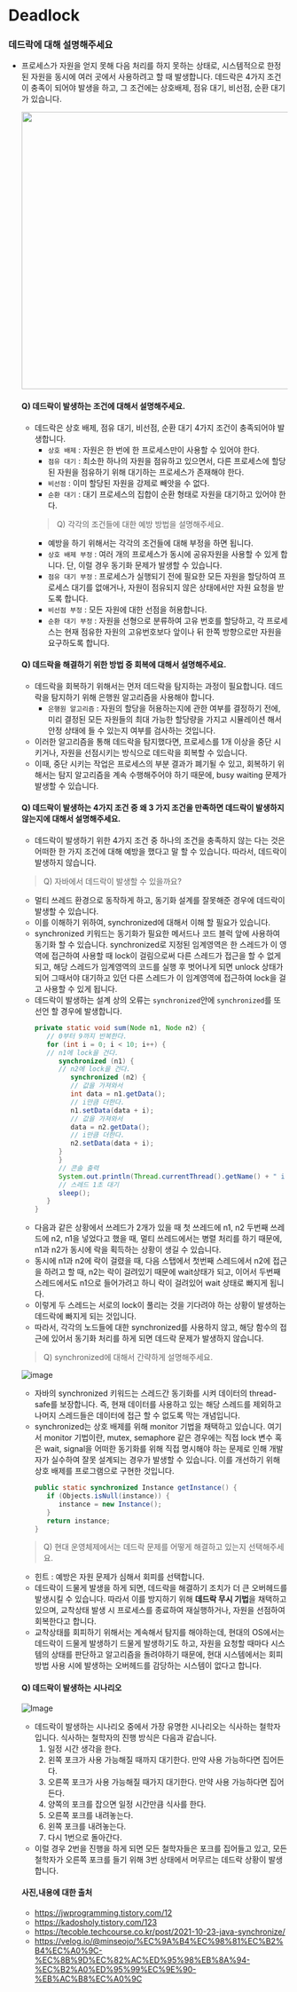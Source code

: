 # Deadlock

### 데드락에 대해 설명해주세요
* 프로세스가 자원을 얻지 못해 다음 처리를 하지 못하는 상태로, 시스템적으로 한정된 자원을 동시에 여러 곳에서 사용하려고 할 때 발생합니다. 데드락은 4가지 조건이 충족이 되어야 발생을 하고, 그 조건에는 상호배제, 점유 대기, 비선점, 순환 대기가 있습니다.

   <img src = "https://img1.daumcdn.net/thumb/R1280x0/?scode=mtistory2&fname=https%3A%2F%2Ft1.daumcdn.net%2Fcfile%2Ftistory%2F243E89355714C26E28" width = "900px" height = "500px">
   
   #### Q) 데드락이 발생하는 조건에 대해서 설명해주세요.
   - 데드락은 상호 배제, 점유 대기, 비선점, 순환 대기 4가지 조건이 충족되어야 발생합니다.
      - `상호 배제` : 자원은 한 번에 한 프로세스만이 사용할 수 있어야 한다.
      - `점유 대기` : 최소한 하나의 자원을 점유하고 있으면서, 다른 프로세스에 할당된 자원을 점유하기 위해 대기하는 프로세스가 존재해야 한다.
      - `비선점` : 이미 할당된 자원을 강제로 빼앗을 수 없다.
      - `순환 대기` : 대기 프로세스의 집합이 순환 형태로 자원을 대기하고 있어야 한다.
      > Q) 각각의 조건들에 대한 예방 방법을 설명해주세요.
      - 예방을 하기 위해서는 각각의 조건들에 대해 부정을 하면 됩니다.
      - `상호 배제 부정` : 여러 개의 프로세스가 동시에 공유자원을 사용할 수 있게 합니다. 단, 이럴 경우 동기화 문제가 발생할 수 있습니다.
      - `점유 대기 부정` : 프로세스가 실행되기 전에 필요한 모든 자원을 할당하여 프로세스 대기를 없애거나, 자원이 점유되지 않은 상태에서만 자원 요청을 받도록 합니다.
      - `비선점 부정` : 모든 자원에 대한 선점을 허용합니다.
      - `순환 대기 부정` : 자원을 선형으로 분류하여 고유 번호를 할당하고, 각 프로세스는 현재 점유한 자원의 고유번호보다 앞이나 뒤 한쪽 방향으로만 자원을 요구하도록 합니다.
   #### Q) 데드락을 해결하기 위한 방법 중 회복에 대해서 설명해주세요.
   - 데드락을 회복하기 위해서는 먼저 데드락을 탐지하는 과정이 필요합니다. 데드락을 탐지하기 위해 은행원 알고리즘을 사용해야 합니다.
      - `은행원 알고리즘` : 자원의 할당을 허용하는지에 관한 여부를 결정하기 전에, 미리 결정된 모든 자원들의 최대 가능한 할당량을 가지고 시뮬레이션 해서 안정 상태에 들 수 있는지 여부를 검사하는 것입니다. 
   - 이러한 알고리즘을 통해 데드락을 탐지했다면, 프로세스를 1개 이상을 중단 시키거나, 자원을 선점시키는 방식으로 데드락을 회복할 수 있습니다.
   - 이때, 중단 시키는 작업은 프로세스의 부분 결과가 폐기될 수 있고, 회복하기 위해서는 탐지 알고리즘을 계속 수행해주어야 하기 때문에, busy waiting 문제가 발생할 수 있습니다.

   #### Q) 데드락이 발생하는 4가지 조건 중 왜 3 가지 조건을 만족하면 데드락이 발생하지 않는지에 대해서 설명해주세요.
   - 데드락이 발생하기 위한 4가지 조건 중 하나의 조건을 충족하지 않는 다는 것은 어떠한 한 가지 조건에 대해 예방을 했다고 말 할 수 있습니다. 따라서, 데드락이 발생하지 않습니다.

   > Q) 자바에서 데드락이 발생할 수 있을까요?
   - 멀티 쓰레드 환경으로 동작하게 하고, 동기화 설계를 잘못해준 경우에 데드락이 발생할 수 있습니다.
   - 이를 이해하기 위하여, synchronized에 대해서 이해 할 필요가 있습니다.
   - synchronized 키워드는 동기화가 필요한 메서드나 코드 블럭 앞에 사용하여 동기화 할 수 있습니다. synchronized로 지정된 임계영역은 한 스레드가 이 영역에 접근하여 사용할 때 lock이 걸림으로써 다른 스레드가 접근을 할 수 없게되고, 해당 스레드가 임계영역의 코드를 실행 후 벗어나게 되면 unlock 상태가 되어 그때서야 대기하고 있던 다른 스레드가 이 임계영역에 접근하여 lock을 걸고 사용할 수 있게 됩니다.
   - 데드락이 발생하는 설계 상의 오류는 `synchronized`안에 `synchronized`를 또 선언 할 경우에 발생합니다.
      ```java
      private static void sum(Node n1, Node n2) {
         // 0부터 9까지 반복한다.
         for (int i = 0; i < 10; i++) {
         // n1에 lock을 건다.
            synchronized (n1) {
            // n2에 lock을 건다.
               synchronized (n2) {
               // 값을 가져와서
               int data = n1.getData();
               // i만큼 더한다.
               n1.setData(data + i);
               // 값을 가져와서
               data = n2.getData();
               // i만큼 더한다.
               n2.setData(data + i);
            }
            }
            // 콘솔 출력
            System.out.println(Thread.currentThread().getName() + " i = " + i);
            // 스레드 1초 대기
            sleep();
         }
      }
      ```
   - 다음과 같은 상황에서 쓰레드가 2개가 있을 때 첫 쓰레드에 n1, n2 두번째 쓰레드에 n2, n1을 넣었다고 했을 때, 멀티 쓰레드에서는 병렬 처리를 하기 때문에, n1과 n2가 동시에 락을 획득하는 상황이 생길 수 있습니다.
   - 동시에 n1과 n2에 락이 걸렸을 때, 다음 스탭에서 첫번째 스레드에서 n2에 접근을 하려고 할 때, n2는 락이 걸려있기 때문에 wait상태가 되고, 이어서 두번째 스레드에서도 n1으로 들어가려고 하니 락이 걸려있어 wait 상태로 빠지게 됩니다.
   - 이렇게 두 스레드는 서로의 lock이 풀리는 것을 기다려야 하는 상황이 발생하는 데드락에 빠지게 되는 것입니다.
   - 따라서, 각각의 노드들에 대한 synchronized를 사용하지 않고, 해당 함수의 접근에 있어서 동기화 처리를 하게 되면 데드락 문제가 발생하지 않습니다.
   > Q) synchronized에 대해서 간략하게 설명해주세요.

   ![image](https://tecoble.techcourse.co.kr/static/ff6bf378623f4cbfe190196dcffdc476/1255e/java-monitor.png)
   - 자바의 synchronized 키워드는 스레드간 동기화를 시켜 데이터의 thread-safe를 보장합니다. 즉, 현재 데이터를 사용하고 있는 해당 스레드를 제외하고 나머지 스레드들은 데이터에 접근 할 수 없도록 막는 개념입니다.
   - synchronized는 상호 배제를 위해 monitor 기법을 채택하고 있습니다. 여기서 monitor 기법이란, mutex, semaphore 같은 경우에는 직접 lock 변수 혹은 wait, signal을 어떠한 동기화를 위해 직접 명시해야 하는 문제로 인해 개발자가 실수하여 잘못 설계되는 경우가 발생할 수 있습니다. 이를 개선하기 위해 상호 배제를 프로그램으로 구현한 것입니다. 
      ```java
      public static synchronized Instance getInstance() {
         if (Objects.isNull(instance)) {
            instance = new Instance();
         }
         return instance;
      }
      ```
   > Q) 현대 운영체제에서는 데드락 문제를 어떻게 해결하고 있는지 선택해주세요.
   - 힌트 : 예방은 자원 문제가 심해서 회피를 선택합니다.
   - 데드락이 드물게 발생을 하게 되면, 데드락을 해결하기 조치가 더 큰 오버헤드를 발생시킬 수 있습니다. 따라서 이를 방지하기 위해 **데드락 무시 기법**을 채택하고 있으며, 교착상태 발생 시 프로세스를 종료하여 재실행하거나, 자원을 선점하여 회복한다고 합니다.
   - 교착상태를 회피하기 위해서는 계속해서 탐지를 해야하는데, 현대의 OS에서는 데드락이 드물게 발생하기 드물게 발생하기도 하고, 자원을 요청할 때마다 시스템의 상태를 판단하고 알고리즘을 돌려야하기 때문에, 현대 시스템에서는 회피 방법 사용 시에 발생하는 오버헤드를 감당하는 시스템이 없다고 합니다.

   #### Q) 데드락이 발생하는 시나리오
   
   ![Image](https://velog.velcdn.com/images%2Fminseojo%2Fpost%2F5cb6568d-be51-42fa-b860-6f02172fbd02%2Fimage.png)
   
   - 데드락이 발생하는 시나리오 중에서 가장 유명한 시나리오는 식사하는 철학자 입니다. 식사하는 철학자의 진행 방식은 다음과 같습니다.
      1. 일정 시간 생각을 한다.
      2. 왼쪽 포크가 사용 가능해질 때까지 대기한다. 만약 사용 가능하다면 집어든다.
      3. 오른쪽 포크가 사용 가능해질 때가지 대기한다. 만약 사용 가능하다면 집어든다.
      4. 양쪽의 포크를 잡으면 일정 시간만큼 식사를 한다.
      5. 오른쪽 포크를 내려놓는다.
      6. 왼쪽 포크를 내려놓는다.
      7. 다시 1번으로 돌아간다.
   - 이럴 경우 2번을 진행을 하게 되면 모든 철학자들은 포크를 집어들고 있고, 모든 철학자가 오른쪽 포크를 들기 위해 3번 상태에서 머무르는 데드락 상황이 발생합니다.
   
   #### 사진,내용에 대한 출처
   - https://jwprogramming.tistory.com/12
   - https://kadosholy.tistory.com/123
   - https://tecoble.techcourse.co.kr/post/2021-10-23-java-synchronize/
   - https://velog.io/@minseojo/%EC%9A%B4%EC%98%81%EC%B2%B4%EC%A0%9C-%EC%8B%9D%EC%82%AC%ED%95%98%EB%8A%94-%EC%B2%A0%ED%95%99%EC%9E%90-%EB%AC%B8%EC%A0%9C
